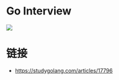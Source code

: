 # Go Interview

![](https://i.postimg.cc/KvBnMY5N/image.png)

# 链接

- https://studygolang.com/articles/17796
